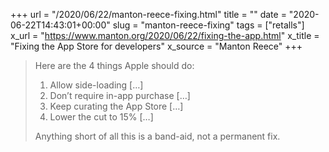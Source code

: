 +++
url = "/2020/06/22/manton-reece-fixing.html"
title = ""
date = "2020-06-22T14:43:01+00:00"
slug = "manton-reece-fixing"
tags = ["retalls"]
x_url = "https://www.manton.org/2020/06/22/fixing-the-app.html"
x_title = "Fixing the App Store for developers"
x_source = "Manton Reece"
+++


> Here are the 4 things Apple should do:
> 
> 1. Allow side-loading \[…]
> 2. Don’t require in-app purchase \[…]
> 3. Keep curating the App Store \[…]
> 4. Lower the cut to 15% \[…]
> 
> Anything short of all this is a band-aid, not a permanent fix.
